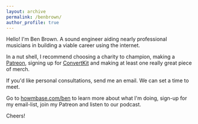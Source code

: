 ```yaml
---
layout: archive
permalink: /benbrown/
author_profile: true
---
```

Hello! I'm Ben Brown. A sound engineer aiding nearly professional musicians in building a viable career using the internet. 

In a nut shell, I recommend choosing a charity to champion, making a [Patreon][p], signing up for [ConvertKit][c] and making at least one really great piece of merch.

If you'd like personal consultations, send me an email. We can set a time to meet. 

Go to [howmbase.com/ben][hbb] to learn more about what I'm doing, sign-up for my email-list, join my Patreon and listen to our podcast.

Cheers!

[p]: https://patreon.com
[c]: https://convertkit.com
[hbb]: https://howmbase.com/ben
[hd]: https://howmbase.com/podcast/duo-9